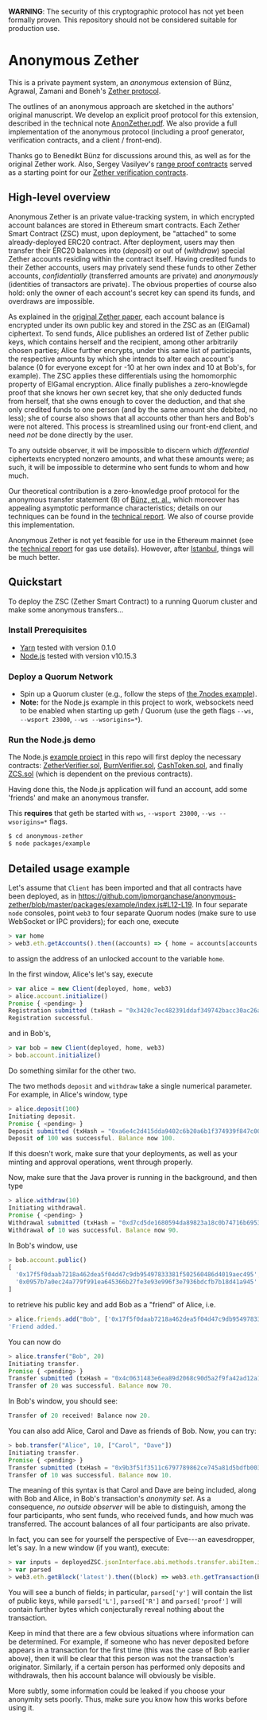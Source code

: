 **WARNING**: The security of this cryptographic protocol has not yet been formally proven. This repository should not be considered suitable for production use.

# Anonymous Zether

This is a private payment system, an _anonymous_ extension of Bünz, Agrawal, Zamani and Boneh's [Zether protocol](https://crypto.stanford.edu/~buenz/papers/zether.pdf).

The outlines of an anonymous approach are sketched in the authors' original manuscript. We develop an explicit proof protocol for this extension, described in the technical note [AnonZether.pdf](docs/AnonZether.pdf). We also provide a full implementation of the anonymous protocol (including a proof generator, verification contracts, and a client / front-end).

Thanks go to Benedikt Bünz for discussions around this, as well as for the original Zether work. Also, Sergey Vasilyev's [range proof contracts](https://github.com/leanderdulac/BulletProofLib/blob/master/truffle/contracts/RangeProofVerifier.sol) served as a starting point for our [Zether verification contracts](packages/protocol/contracts).

## High-level overview

Anonymous Zether is an private value-tracking system, in which encrypted account balances are stored in Ethereum smart contracts. Each Zether Smart Contract (ZSC) must, upon deployment, be "attached" to some already-deployed ERC20 contract. After deployment, users may then transfer their ERC20 balances into (_deposit_) or out of (_withdraw_) special Zether accounts residing within the contract itself. Having credited funds to their Zether accounts, users may privately send these funds to other Zether accounts, _confidentially_ (transferred amounts are private) and _anonymously_ (identities of transactors are private). The obvious properties of course also hold: only the owner of each account's secret key can spend its funds, and overdraws are impossible.

As explained in the [original Zether paper](https://crypto.stanford.edu/~buenz/papers/zether.pdf), each account balance is encrypted under its own public key and stored in the ZSC as an (ElGamal) ciphertext. To send funds, Alice publishes an ordered list of Zether public keys, which contains herself and the recipient, among other arbitrarily chosen parties; Alice further encrypts, under this same list of participants, the respective amounts by which she intends to alter each account's balance (0 for everyone except for -10 at her own index and 10 at Bob's, for example). The ZSC applies these differentials using the homomorphic property of ElGamal encryption. Alice finally publishes a zero-knowlegde proof that she knows her own secret key, that she only deducted funds from herself, that she owns enough to cover the deduction, and that she only credited funds to one person (and by the same amount she debited, no less); she of course also shows that all accounts other than hers and Bob's were not altered. This process is streamlined using our front-end client, and need _not_ be done directly by the user.

To any outside observer, it will be impossible to discern which _differential_ ciphertexts encrypted nonzero amounts, and what these amounts were; as such, it will be impossible to determine who sent funds to whom and how much.

Our theoretical contribution is a zero-knowledge proof protocol for the anonymous transfer statement (8) of [Bünz, et. al.](https://crypto.stanford.edu/~buenz/papers/zether.pdf), which moreover has appealing asymptotic performance characteristics; details on our techniques can be found in the [technical report](docs/AnonZether.pdf). We also of course provide this implementation.

Anonymous Zether is not yet feasible for use in the Ethereum mainnet (see the [technical report](docs/AnonZether.pdf) for gas use details). However, after [Istanbul](https://eips.ethereum.org/EIPS/eip-1108), things will be much better.

## Quickstart

To deploy the ZSC (Zether Smart Contract) to a running Quorum cluster and make some anonymous transfers...

### Install Prerequisites
* [Yarn](https://yarnpkg.com/en/docs/install#mac-stable) tested with version 0.1.0
* [Node.js](https://nodejs.org/en/download/) tested with version v10.15.3

### Deploy a Quorum Network

* Spin up a Quorum cluster (e.g., follow the steps of [the 7nodes example](https://github.com/jpmorganchase/quorum-examples/tree/master/examples/7nodes)).
* **Note:** for the Node.js example in this project to work, websockets need to be enabled when starting up geth / Quorum (use the geth flags `--ws`, `--wsport 23000`, `--ws --wsorigins=*`).

### Run the Node.js demo

The Node.js [example project](packages/example) in this repo will first deploy the necessary contracts: [ZetherVerifier.sol](packages/protocol/contracts/ZetherVerifier.sol), [BurnVerifier.sol](packages/protocol/contracts/BurnVerifier.sol), [CashToken.sol](packages/protocol/contracts/CashToken.sol), and finally
[ZCS.sol](packages/protocol/contracts/ZSC.sol) (which is dependent on the previous contracts).

Having done this, the Node.js application will fund an account, add some 'friends' and make an anonymous transfer.

This **requires** that geth be started with `ws`, `--wsport 23000`, `--ws --wsorigins=*` flags.

```bash
$ cd anonymous-zether
$ node packages/example
```

## Detailed usage example

Let's assume that `Client` has been imported and that all contracts have been deployed, as in https://github.com/jpmorganchase/anonymous-zether/blob/master/packages/example/index.js#L12-L19. In four separate `node` consoles, point `web3` to four separate Quorum nodes (make sure to use WebSocket or IPC providers); for each one, execute
```javascript
> var home
> web3.eth.getAccounts().then((accounts) => { home = accounts[accounts.length - 1]; })
```
to assign the address of an unlocked account to the variable `home`.

In the first window, Alice's let's say, execute
```javascript
> var alice = new Client(deployed, home, web3)
> alice.account.initialize()
Promise { <pending> }
Registration submitted (txHash = "0x3420c7ec482391ddaf349742bacc30ac26a5eba92dd1828f95499c5909c572b3").
Registration successful.
```
and in Bob's,
```javascript
> var bob = new Client(deployed, home, web3)
> bob.account.initialize()
```
Do something similar for the other two.

The two methods `deposit` and `withdraw` take a single numerical parameter. For example, in Alice's window, type
```javascript
> alice.deposit(100)
Initiating deposit.
Promise { <pending> }
Deposit submitted (txHash = "0xa6e4c2d415dda9402c6b20a6b1f374939f847c00d7c0f206200142597ff5be7e").
Deposit of 100 was successful. Balance now 100.
```
If this doesn't work, make sure that your deployments, as well as your minting and approval operations, went through properly.

Now, make sure that the Java prover is running in the background, and then type
```javascript
> alice.withdraw(10)
Initiating withdrawal.
Promise { <pending> }
Withdrawal submitted (txHash = "0xd7cd5de1680594da89823a18c0b74716b6953e23fe60056cc074df75e94c92c5").
Withdrawal of 10 was successful. Balance now 90.
```
In Bob's window, use
```javascript
> bob.account.public()
[
  '0x17f5f0daab7218a462dea5f04d47c9db95497833381f502560486d4019aec495',
  '0x0957b7a0ec24a779f991ea645366b27fe3e93e996f3e7936bdcfb7b18d41a945'
]
```
to retrieve his public key and add Bob as a "friend" of Alice, i.e.
```javascript
> alice.friends.add("Bob", ['0x17f5f0daab7218a462dea5f04d47c9db95497833381f502560486d4019aec495', '0x0957b7a0ec24a779f991ea645366b27fe3e93e996f3e7936bdcfb7b18d41a945'])
'Friend added.'
```
You can now do
```javascript
> alice.transfer("Bob", 20)
Initiating transfer.
Promise { <pending> }
Transfer submitted (txHash = "0x4c0631483e6ea89d2068c90d5a2f9fa42ad12a102650ff80b887542e18e1d988").
Transfer of 20 was successful. Balance now 70.
```
In Bob's window, you should see:
```javascript
Transfer of 20 received! Balance now 20.
```
You can also add Alice, Carol and Dave as friends of Bob. Now, you can try:
```javascript
> bob.transfer("Alice", 10, ["Carol", "Dave"])
Initiating transfer.
Promise { <pending> }
Transfer submitted (txHash = "0x9b3f51f3511c6797789862ce745a81d5bdfb00304831a8f25cc8554ea7597860").
Transfer of 10 was successful. Balance now 10.
```

The meaning of this syntax is that Carol and Dave are being included, along with Bob and Alice, in Bob's transaction's _anonymity set_. As a consequence, _no outside observer_ will be able to distinguish, among the four participants, who sent funds, who received funds, and how much was transferred. The account balances of all four participants are also private.

In fact, you can see for yourself the perspective of Eve---an eavesdropper, let's say. In a new window (if you want), execute:

```javascript
> var inputs = deployedZSC.jsonInterface.abi.methods.transfer.abiItem.inputs
> var parsed
> web3.eth.getBlock('latest').then((block) => web3.eth.getTransaction(block.transactions[0])).then((transaction) => parsed = web3.eth.abi.decodeParameters(inputs, "0x" + transaction.input.slice(10)))
```
You will see a bunch of fields; in particular, `parsed['y']` will contain the list of public keys, while `parsed['L']`, `parsed['R']` and `parsed['proof']` will contain further bytes which conjecturally reveal nothing about the transaction.

Keep in mind that there are a few obvious situations where information can be determined. For example, if someone who has never deposited before appears in a transaction for the first time (this was the case of Bob earlier above), then it will be clear that this person was not the transaction's originator. Similarly, if a certain person has performed only deposits and withdrawals, then his account balance will obviously be visible.

More subtly, some information could be leaked if you choose your anonymity sets poorly. Thus, make sure you know how this works before using it.
